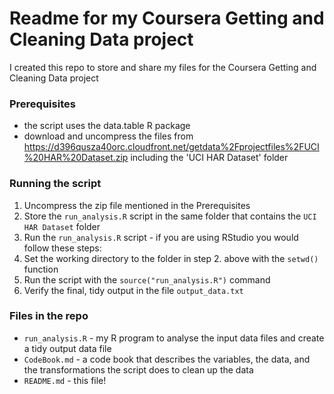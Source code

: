 # Readme for my Coursera Getting and Cleaning Data project

I created this repo to store and share my files for the Coursera Getting and Cleaning Data project

### Prerequisites
- the script uses the data.table R package
- download and uncompress the files from https://d396qusza40orc.cloudfront.net/getdata%2Fprojectfiles%2FUCI%20HAR%20Dataset.zip including the 'UCI HAR Dataset' folder

### Running the script
1. Uncompress the zip file mentioned in the Prerequisites
2. Store the ```run_analysis.R``` script in the same folder that contains the ```UCI HAR Dataset``` folder 
3. Run the ```run_analysis.R``` script - if you are using RStudio you would follow these steps:
  1. Set the working directory to the folder in step 2. above with the ```setwd()``` function
  2. Run the script with the ```source("run_analysis.R")``` command
  3. Verify the final, tidy output in the file ```output_data.txt```

### Files in the repo
- ```run_analysis.R``` - my R program to analyse the input data files and create a tidy output data file 
- ```CodeBook.md``` - a code book that describes the variables, the data, and the transformations the script does to clean up the data
- ```README.md``` - this file!

